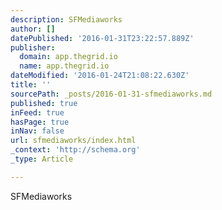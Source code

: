 ```yaml
---
description: SFMediaworks
author: []
datePublished: '2016-01-31T23:22:57.889Z'
publisher:
  domain: app.thegrid.io
  name: app.thegrid.io
dateModified: '2016-01-24T21:08:22.630Z'
title: ''
sourcePath: _posts/2016-01-31-sfmediaworks.md
published: true
inFeed: true
hasPage: true
inNav: false
url: sfmediaworks/index.html
_context: 'http://schema.org'
_type: Article

---
```

SFMediaworks